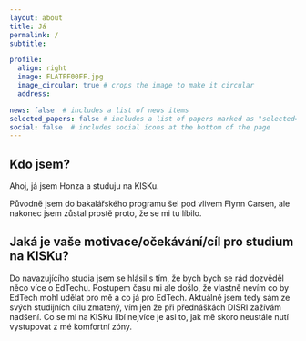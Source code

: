 ```yaml
---
layout: about
title: Já
permalink: /
subtitle: 

profile:
  align: right
  image: FLATFF00FF.jpg
  image_circular: true # crops the image to make it circular
  address: 

news: false  # includes a list of news items
selected_papers: false # includes a list of papers marked as "selected={true}"
social: false  # includes social icons at the bottom of the page
---
```


## Kdo jsem?

Ahoj, já jsem Honza a studuju na KISKu.

Původně jsem do bakalářského programu šel pod vlivem Flynn Carsen, ale nakonec jsem zůstal prostě proto, že se mi tu líbilo.

## Jaká je vaše motivace/očekávání/cíl pro studium na KISKu?

Do navazujícího studia jsem se hlásil s tím, že bych bych se rád dozvěděl něco více o EdTechu. Postupem času mi ale došlo, že vlastně nevím co by EdTech mohl udělat pro mě a co já pro EdTech. Aktuálně jsem tedy sám ze svých studijních cílu zmatený, vím jen že při přednáškách DISRI zažívám nadšení. Co se mi na KISKu líbí nejvíce je asi to, jak mě skoro neustále nutí vystupovat z mé komfortní zóny.